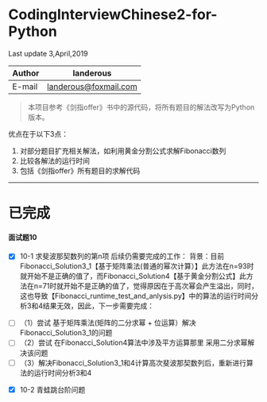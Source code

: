 CodingInterviewChinese2-for-Python
===========================
Last update 3,April,2019</br>

|Author|landerous|
|---|---
|E-mail|landerous@foxmail.com

> 本项目参考《剑指offer》书中的源代码，将所有题目的解法改写为Python版本。

优点在于以下3点：
1. 对部分题目扩充相关解法，如利用黄金分割公式求解Fibonacci数列
2. 比较各解法的运行时间
3. 包括《剑指offer》所有题目的求解代码

****

# 已完成
#### 面试题10
- [x] 10-1 求斐波那契数列的第n项
后续仍需要完成的工作：
背景：目前Fibonacci_Solution3_1【基于矩阵乘法(普通的幂次计算）】此方法在n=93时就开始不是正确的值了，而Fibonacci_Solution4【基于黄金分割公式】此方法在n=71时就开始不是正确的值了，觉得原因在于高次幂会产生溢出，同时，这也导致【Fibonacci_runtime_test_and_anlysis.py】中的算法的运行时间分析3和4结果无效，因此，下一步需要完成：
* [ ] （1）尝试 基于矩阵乘法(矩阵的二分求幂 + 位运算）解决Fibonacci_Solution3_1的问题
* [ ] （2）尝试 在Fibonacci_Solution4算法中涉及平方运算那里 采用二分求幂解决该问题
* [ ] （3）解决Fibonacci_Solution3_1和4计算高次斐波那契数列后，重新进行算法的运行时间分析3和4
- [x] 10-2 青蛙跳台阶问题
